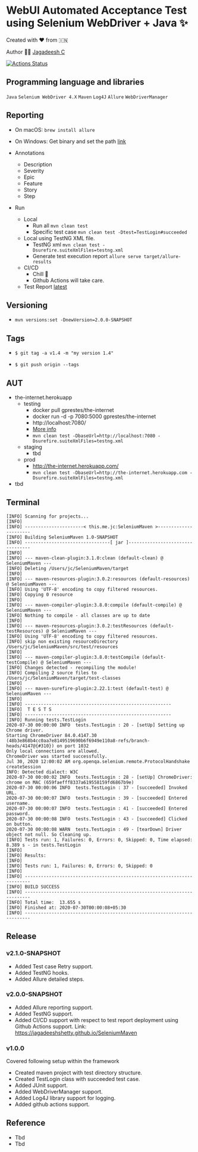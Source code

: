# WebUI Automated Acceptance Test using Selenium WebDriver + Java ✨

Created with ❤️ from 🇮🇳

Author 👨‍💻 [Jagadeesh C](https://www.linkedin.com/in/jagadeesh-c-2a3a9423)

[![Actions Status](https://github.com/jagadeeshshetty/SeleniumMaven/workflows/Java%20CI%20with%20Maven/badge.svg)](https://github.com/jagadeeshshetty/SeleniumMaven/actions)

## Programming language and libraries

`Java` `Selenium WebDriver 4.X` `Maven` `Log4J` `Allure` `WebDriverManager`

## Reporting

- On macOS: `brew install allure`

- On Windows: Get binary and set the
  path [link](`https://repo.maven.apache.org/maven2/io/qameta/allure/allure-commandline/2.13.8/allure-commandline-2.13.8.zip`)

- Annotations

    - Description
    - Severity
    - Epic
    - Feature
    - Story
    - Step

- Run
    - Local
        - Run all `mvn clean test`
        - Specific test case `mvn clean test -Dtest=TestLogin#succeeded`
    - Local using TestNG XML file.
        - TestNG xml `mvn clean test -Dsurefire.suiteXmlFiles=testng.xml`
        - Generate test execution report `allure serve target/allure-results`
    - CI/CD
        - Chill 🍺
        - Github Actions will take care.
    - Test Report [latest](https://jagadeeshshetty.github.io/SeleniumMaven)

## Versioning

- `mvn versions:set -DnewVersion=2.0.0-SNAPSHOT`

## Tags

- `$ git tag -a v1.4 -m "my version 1.4"`

- `$ git push origin --tags`

## AUT

- the-internet.herokuapp
    - testing
        - docker pull gprestes/the-internet
        - docker run -d -p 7080:5000 gprestes/the-internet
        - http://localhost:7080/
        - [More info](https://hub.docker.com/r/gprestes/the-internet/?ref=login)
        - `mvn clean test -DbaseUrl=http://localhost:7080 -Dsurefire.suiteXmlFiles=testng.xml`
    - staging
        - tbd
    - prod
        - http://the-internet.herokuapp.com/
        - `mvn clean test -DbaseUrl=http://the-internet.herokuapp.com -Dsurefire.suiteXmlFiles=testng.xml`
- tbd

## Terminal

```commandline
[INFO] Scanning for projects...
[INFO]
[INFO] ----------------------< this.me.jc:SeleniumMaven >----------------------
[INFO] Building SeleniumMaven 1.0-SNAPSHOT
[INFO] --------------------------------[ jar ]---------------------------------
[INFO]
[INFO] --- maven-clean-plugin:3.1.0:clean (default-clean) @ SeleniumMaven ---
[INFO] Deleting /Users/jc/SeleniumMaven/target
[INFO]
[INFO] --- maven-resources-plugin:3.0.2:resources (default-resources) @ SeleniumMaven ---
[INFO] Using 'UTF-8' encoding to copy filtered resources.
[INFO] Copying 0 resource
[INFO]
[INFO] --- maven-compiler-plugin:3.8.0:compile (default-compile) @ SeleniumMaven ---
[INFO] Nothing to compile - all classes are up to date
[INFO]
[INFO] --- maven-resources-plugin:3.0.2:testResources (default-testResources) @ SeleniumMaven ---
[INFO] Using 'UTF-8' encoding to copy filtered resources.
[INFO] skip non existing resourceDirectory /Users/jc/SeleniumMaven/src/test/resources
[INFO]
[INFO] --- maven-compiler-plugin:3.8.0:testCompile (default-testCompile) @ SeleniumMaven ---
[INFO] Changes detected - recompiling the module!
[INFO] Compiling 2 source files to /Users/jc/SeleniumMaven/target/test-classes
[INFO]
[INFO] --- maven-surefire-plugin:2.22.1:test (default-test) @ SeleniumMaven ---
[INFO]
[INFO] -------------------------------------------------------
[INFO]  T E S T S
[INFO] -------------------------------------------------------
[INFO] Running tests.TestLogin
2020-07-30 00:00:00 INFO  tests.TestLogin : 20 - [setUp] Setting up Chrome driver.
Starting ChromeDriver 84.0.4147.30 (48b3e868b4cc0aa7e8149519690b6f6949e110a8-refs/branch-heads/4147@{#310}) on port 1032
Only local connections are allowed.
ChromeDriver was started successfully.
Jul 30, 2020 12:00:02 AM org.openqa.selenium.remote.ProtocolHandshake createSession
INFO: Detected dialect: W3C
2020-07-30 00:00:02 INFO  tests.TestLogin : 28 - [setUp] ChromeDriver: chrome on MAC (659faefff8337a619558159fd6867b9e)
2020-07-30 00:00:06 INFO  tests.TestLogin : 37 - [succeeded] Invoked URL.
2020-07-30 00:00:07 INFO  tests.TestLogin : 39 - [succeeded] Entered username.
2020-07-30 00:00:07 INFO  tests.TestLogin : 41 - [succeeded] Entered password.
2020-07-30 00:00:08 INFO  tests.TestLogin : 43 - [succeeded] Clicked on button.
2020-07-30 00:00:08 WARN  tests.TestLogin : 49 - [tearDown] Driver object not null. So Cleaning up.
[INFO] Tests run: 1, Failures: 0, Errors: 0, Skipped: 0, Time elapsed: 8.389 s - in tests.TestLogin
[INFO]
[INFO] Results:
[INFO]
[INFO] Tests run: 1, Failures: 0, Errors: 0, Skipped: 0
[INFO]
[INFO] ------------------------------------------------------------------------
[INFO] BUILD SUCCESS
[INFO] ------------------------------------------------------------------------
[INFO] Total time:  13.655 s
[INFO] Finished at: 2020-07-30T00:00:08+05:30
[INFO] ------------------------------------------------------------------------
```

## Release

### v2.1.0-SNAPSHOT

- Added Test case Retry support.
- Added TestNG hooks.
- Added Allure detailed steps.

### v2.0.0-SNAPSHOT

- Added Allure reporting support.
- Added TestNG support.
- Added CI/CD support with respect to test report deployment using Github Actions support.
  Link: https://jagadeeshshetty.github.io/SeleniumMaven

### v1.0.0

Covered following setup within the framework

- Created maven project with test directory structure.
- Created TestLogin class with succeeded test case.
- Added JUnit support.
- Added WebDriverManager support.
- Added Log4J library support for logging.
- Added github actions support.

## Reference

- Tbd
- Tbd
